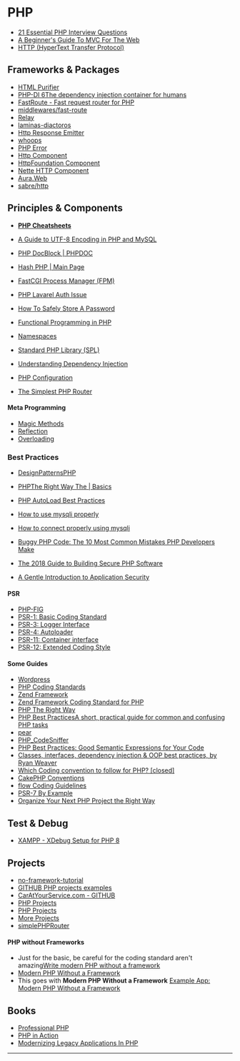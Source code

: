 PHP
=======================


- [21 Essential PHP Interview Questions](https://www.toptal.com/php/interview-questions)
- [A Beginner's Guide To MVC For The Web](https://blog.ircmaxell.com/2014/11/a-beginners-guide-to-mvc-for-web.html)
- [HTTP (HyperText Transfer Protocol)](https://www3.ntu.edu.sg/home/ehchua/programming/webprogramming/HTTP_Basics.html)

Frameworks & Packages
---------------------

- [HTML Purifier](http://htmlpurifier.org)
- [PHP-DI 6The dependency injection container for humans](https://php-di.org)
- [FastRoute - Fast request router for PHP](https://github.com/nikic/FastRoute)
- [middlewares/fast-route](https://github.com/middlewares/fast-route)
- [Relay](https://github.com/relayphp/Relay.Relay)
- [laminas-diactoros](https://docs.laminas.dev/laminas-diactoros/)
- [Http Response Emitter](https://github.com/narrowspark/http-emitter)
- [whoops](https://github.com/filp/whoops)
- [PHP Error](https://github.com/JosephLenton/PHP-Error)
- [Http Component](https://github.com/PatrickLouys/http)
- [HttpFoundation Component](https://github.com/symfony/http-foundation)
- [Nette HTTP Component](https://github.com/nette/http)
- [Aura.Web](https://github.com/auraphp/Aura.Web)
- [sabre/http](https://github.com/sabre-io/http)

Principles & Components
----------------------

- **[PHP Cheatsheets](https://phpcheatsheets.com)**

- [A Guide to UTF-8 Encoding in PHP and MySQL](https://www.toptal.com/php/a-utf-8-primer-for-php-and-mysql)
- [PHP DocBlock | PHPDOC](https://docs.phpdoc.org/3.0/guide/getting-started/what-is-a-docblock.html)
- [Hash PHP | Main Page](http://wiki.hashphp.org/Main_Page)
- [FastCGI Process Manager (FPM)](https://www.php.net/manual/en/install.fpm.php)
- [PHP Lavarel Auth Issue](https://stackoverflow.com/a/45603627/13903942)
- [How To Safely Store A Password](https://codahale.com/how-to-safely-store-a-password/)
- [Functional Programming in PHP](https://phptherightway.com/pages/Functional-Programming.html)
- [Namespaces](https://www.php.net/language.namespaces)
- [Standard PHP Library (SPL)](https://www.php.net/book.spl)
- [Understanding Dependency Injection](https://php-di.org/doc/understanding-di.html)
- [PHP Configuration](https://docs.php.earth/security/configuration/)
- [The Simplest PHP Router](https://www.taniarascia.com/the-simplest-php-router/)

#### Meta Programming

- [Magic Methods ](https://www.php.net/language.oop5.magic)
- [Reflection](https://www.php.net/intro.reflection)
- [Overloading](https://www.php.net/language.oop5.overloading)



### Best Practices

- [DesignPatternsPHP](https://designpatternsphp.readthedocs.io/en/latest/README.html)
- [PHPThe Right Way The | Basics](https://phptherightway.com/pages/The-Basics.html)
- [PHP AutoLoad Best Practices](http://ditio.net/2008/11/13/php-autoload-best-practices/)
- [How to use mysqli properly](https://phpdelusions.net/mysqli)
- [How to connect properly using mysqli](https://phpdelusions.net/mysqli/mysqli_connect#error_handling)

- [Buggy PHP Code: The 10 Most Common Mistakes PHP Developers Make](https://www.toptal.com/php/10-most-common-mistakes-php-programmers-make)
- [The 2018 Guide to Building Secure PHP Software](https://paragonie.com/blog/2017/12/2018-guide-building-secure-php-software)
- [A Gentle Introduction to Application Security](https://paragonie.com/blog/2015/08/gentle-introduction-application-security)


#### **PSR**

- [PHP-FIG](https://www.php-fig.org)
- [PSR-1: Basic Coding Standard](https://www.php-fig.org/psr/psr-1/)
- [PSR-3: Logger Interface](https://www.php-fig.org/psr/psr-3/)
- [PSR-4: Autoloader](https://www.php-fig.org/psr/psr-4/)
- [PSR-11: Container interface](https://www.php-fig.org/psr/psr-11/)
- [PSR-12: Extended Coding Style ](https://www.php-fig.org/psr/psr-12/)

#### **Some Guides**

- [Wordpress](https://codex.wordpress.org/WordPress_Coding_Standards)
- [PHP Coding Standards](https://developer.wordpress.org/coding-standards/wordpress-coding-standards/php/)
- [Zend Framework](https://framework.zend.com/manual/1.12/en/manual.html)
- [Zend Framework Coding Standard for PHP](https://framework.zend.com/manual/1.12/en/coding-standard.html)
- [PHP The Right Way](https://phptherightway.com)
- [PHP Best PracticesA short, practical guide for common and confusing PHP tasks](https://phpbestpractices.org)
- [pear](https://pear.php.net/manual/en/standards.bestpractices.php)
- [PHP_CodeSniffer](https://pear.php.net/package/PHP_CodeSniffer)
- [PHP Best Practices: Good Semantic Expressions for Your Code](https://scientya.com/php-best-practices-good-semantic-expressions-for-your-code-91914202ddcf)
- [Classes, interfaces, dependency injection & OOP best practices, by Ryan Weaver](https://netgen.io/learn/php-workshops/best-practices-in-php)
- [Which Coding convention to follow for PHP? [closed]](https://stackoverflow.com/q/139427/13903942)
- [CakePHP Conventions](https://book.cakephp.org/4/en/intro/conventions.html)
- [flow Coding Guidelines](https://flowframework.readthedocs.io/en/stable/TheDefinitiveGuide/PartV/CodingGuideLines/index.html)
- [PSR-7 By Example](https://mwop.net/blog/2015-01-26-psr-7-by-example.html)
- [Organize Your Next PHP Project the Right Way](https://code.tutsplus.com/tutorials/organize-your-next-php-project-the-right-way--net-5873)


Test & Debug
----------------------


- [XAMPP - XDebug Setup for PHP 8](https://odan.github.io/2020/12/03/xampp-xdebug-setup-php8.html)


Projects
----------------------


- [no-framework-tutorial](https://github.com/PatrickLouys/no-framework-tutorial)
- [GITHUB PHP projects examples](https://github.com/topics/php-project-example)
- [CarAtYourService.com - GITHUB](https://github.com/Hritik21/CarAtYourService.com)
- [PHP Projects](https://code-projects.org/c/languages/project/phpprojects/)
- [PHP Projects](https://www.phptpoint.com/projects/erp-system-project-in-php-free-download/)
- [More Projects](https://download.code-projects.org/details/97b61777-5089-4b4f-841f-10e10be5859e)
- [simplePHPRouter](https://github.com/steampixel/simplePHPRouter/blob/master/src/Steampixel/Route.php)

#### PHP without Frameworks

- Just for the basic, be careful for the coding standard aren't amazing[Write modern PHP without a framework](https://codeburst.io/write-modern-php-without-framework-d244d8ca2b50)
- [Modern PHP Without a Framework](https://kevinsmith.io/modern-php-without-a-framework/)
- This goes with **Modern PHP Without a Framework** [Example App: Modern PHP Without a Framework](https://github.com/kevinsmith/no-framework)

Books
-----

- [Professional PHP](https://patricklouys.com/professional-php/)
- [PHP in Action](https://www.manning.com/books/php-in-action)
- [Modernizing Legacy Applications In PHP](https://leanpub.com/mlaphp)
-----------------------------------------------------------------------------------------------------